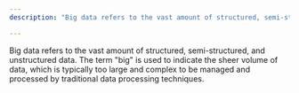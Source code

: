 ```yaml
---
description: "Big data refers to the vast amount of structured, semi-structured, and unstructured data."

---
```

Big data refers to the vast amount of structured, semi-structured, and unstructured data. The term "big" is used to indicate the sheer volume of data, which is typically too large and complex to be managed and processed by traditional data processing techniques.
